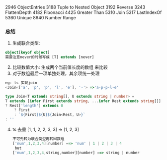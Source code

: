 2946 ObjectEntries
3188 Tuple to Nested Object
3192 Reverse
3243 FlattenDepth
4182 Fibonacci
4425 Greater Than
5310 Join
5317 LastIndexOf
5360 Unique
8640 Number Range

### 总结

1. 生成联合类型:

```ts
object[keyof object]
需要注意never的时候写成 [T] extends [never]
```

2. 比较数值大小: 生成两个当前值长度的数组 来比较
3. 对于数组最后一项单独处理，其余项统一处理

```ts
eg: ts 实现join
<Join<['a', 'p', 'p', 'l', 'e'], '-'> =>'a-p-p-l-e'

type Join<T extends string[], U extends string | number> =
T extends [infer First extends string, ...infer Rest extends string[]]
? Rest['length'] extends 0
    ? First
    : `${First}${U}${Join<Rest, U>}`
: ''

```

4. ts 去重 [1, 1, 2, 2, 3, 3] => [1, 2, 3]

   ```ts
   不可先转为联合类型再转回数组
   ['num',1,2,3,4][number] ==> 'num' | 1 | 2 | 3 | 4
    but
   ['num',1,2,3,4,string,number][number] ==> string | number
   ```
